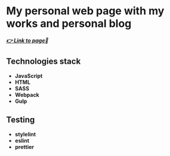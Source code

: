 # My personal web page with my works and personal blog

**_[:point_right: Link to page](https://antonoshurek.github.io/oshurek-dev/):bank:_**

## Technologies stack

- **JavaScript**
- **HTML**
- **SASS**
- **Webpack**
- **Gulp**

## Testing

- **stylelint**
- **eslint**
- **prettier**
